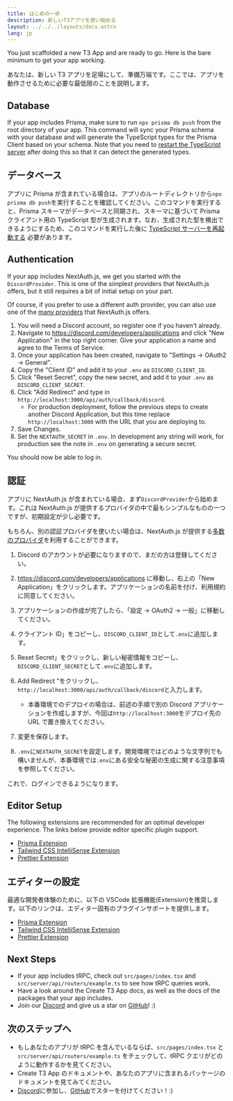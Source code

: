 ```yaml
---
title: はじめの一歩
description: 新しいT3アプリを使い始める
layout: ../../../layouts/docs.astro
lang: jp
---
```


You just scaffolded a new T3 App and are ready to go. Here is the bare minimum to get your app working.

あなたは、新しい T3 アプリを足場にして、準備万端です。ここでは、アプリを動作させるために必要な最低限のことを説明します。

## Database

If your app includes Prisma, make sure to run `npx prisma db push` from the root directory of your app. This command will sync your Prisma schema with your database and will generate the TypeScript types for the Prisma Client based on your schema. Note that you need to [restart the TypeScript server](https://tinytip.co/tips/vscode-restart-ts/) after doing this so that it can detect the generated types.

## データベース

アプリに Prisma が含まれている場合は、アプリのルートディレクトリから`npx prisma db push`を実行することを確認してください。このコマンドを実行すると、Prisma スキーマがデータベースと同期され、スキーマに基づいて Prisma クライアント用の TypeScript 型が生成されます。なお、生成された型を検出できるようにするため、このコマンドを実行した後に [TypeScript サーバーを再起動する](https://tinytip.co/tips/vscode-restart-ts/) 必要があります。

## Authentication

If your app includes NextAuth.js, we get you started with the `DiscordProvider`. This is one of the simplest providers that NextAuth.js offers, but it still requires a bit of initial setup on your part.

Of course, if you prefer to use a different auth provider, you can also use one of the [many providers](https://next-auth.js.org/providers/) that NextAuth.js offers.

1. You will need a Discord account, so register one if you haven't already.
2. Navigate to https://discord.com/developers/applications and click "New Application" in the top right corner. Give your application a name and agree to the Terms of Service.
3. Once your application has been created, navigate to "Settings → OAuth2 → General".
4. Copy the "Client ID" and add it to your `.env` as `DISCORD_CLIENT_ID`.
5. Click "Reset Secret", copy the new secret, and add it to your `.env` as `DISCORD_CLIENT_SECRET`.
6. Click "Add Redirect" and type in `http://localhost:3000/api/auth/callback/discord`.
   - For production deployment, follow the previous steps to create another Discord Application, but this time replace `http://localhost:3000` with the URL that you are deploying to.
7. Save Changes.
8. Set the `NEXTAUTH_SECRET` in `.env`. In development any string will work, for production see the note in `.env` on generating a secure secret.

You should now be able to log in.

## 認証

アプリに NextAuth.js が含まれている場合、まず`DiscordProvider`から始めます。これは NextAuth.js が提供するプロバイダの中で最もシンプルなものの一つですが、初期設定が少し必要です。

もちろん、別の認証プロバイダを使いたい場合は、NextAuth.js が提供する[多数のプロバイダ](https://next-auth.js.org/providers/)を利用することができます。

1. Discord のアカウントが必要になりますので、まだの方は登録してください。
2. https://discord.com/developers/applications に移動し、右上の「New Application」をクリックします。アプリケーションの名前を付け、利用規約に同意してください。
3. アプリケーションの作成が完了したら、「設定 → OAuth2 → 一般」に移動してください。
4. クライアント ID」をコピーし、`DISCORD_CLIENT_ID`として`.env`に追加します。
5. Reset Secret」をクリックし、新しい秘密情報をコピーし、`DISCORD_CLIENT_SECRET`として`.env`に追加します。
6. Add Redirect "をクリックし、`http://localhost:3000/api/auth/callback/discord`と入力します。

   - 本番環境でのデプロイの場合は、前述の手順で別の Discord アプリケーションを作成しますが、今回は`http://localhost:3000`をデプロイ先の URL で置き換えてください。

7. 変更を保存します。
8. `.env`に`NEXTAUTH_SECRET`を設定します。開発環境ではどのような文字列でも構いませんが、本番環境では`.env`にある安全な秘密の生成に関する注意事項を参照してください。

これで、ログインできるようになります。

## Editor Setup

The following extensions are recommended for an optimal developer experience. The links below provide editor specific plugin support.

- [Prisma Extension](https://www.prisma.io/docs/guides/development-environment/editor-setup)
- [Tailwind CSS IntelliSense Extension](https://tailwindcss.com/docs/editor-setup)
- [Prettier Extension](https://prettier.io/docs/en/editors.html)

## エディターの設定

最適な開発者体験のために、以下の VSCode 拡張機能(Extension)を推奨します。以下のリンクは、エディター固有のプラグインサポートを提供します。

- [Prisma Extension](https://www.prisma.io/docs/guides/development-environment/editor-setup)
- [Tailwind CSS IntelliSense Extension](https://tailwindcss.com/docs/editor-setup)
- [Prettier Extension](https://prettier.io/docs/en/editors.html)

## Next Steps

- If your app includes tRPC, check out `src/pages/index.tsx` and `src/server/api/routers/example.ts` to see how tRPC queries work.
- Have a look around the Create T3 App docs, as well as the docs of the packages that your app includes.
- Join our [Discord](https://t3.gg/discord) and give us a star on [GitHub](https://github.com/t3-oss/create-t3-app)! :)

## 次のステップへ

- もしあなたのアプリが tRPC を含んでいるならば、`src/pages/index.tsx` と `src/server/api/routers/example.ts` をチェックして、tRPC クエリがどのように動作するかを見てください。
- Create T3 App のドキュメントや、あなたのアプリに含まれるパッケージのドキュメントを見てみてください。
- [Discord](https://t3.gg/discord)に参加し、[GitHub](https://github.com/t3-oss/create-t3-app)でスターを付けてください！:)
